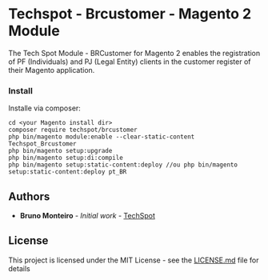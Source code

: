 # Techspot - Brcustomer - Magento 2 Module

The Tech Spot Module - BRCustomer for Magento 2 enables the registration of PF (Individuals) and PJ (Legal Entity) clients in the customer register of their Magento application.


### Install

Installe via composer:

```
cd <your Magento install dir>
composer require techspot/brcustomer
php bin/magento module:enable --clear-static-content Techspot_Brcustomer
php bin/magento setup:upgrade
php bin/magento setup:di:compile
php bin/magento setup:static-content:deploy //ou php bin/magento setup:static-content:deploy pt_BR
```

## Authors

* **Bruno Monteiro** - *Initial work* - [TechSpot](https://github.com/techspotbr)

## License

This project is licensed under the MIT License - see the [LICENSE.md](LICENSE.md) file for details

